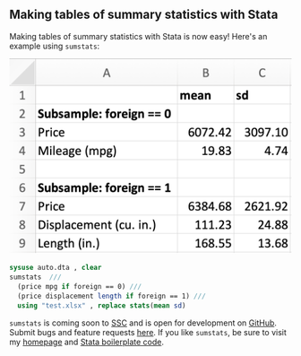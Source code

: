 ## Making tables of summary statistics with Stata

Making tables of summary statistics with Stata is now easy! Here's an example using `sumstats`:

![Making tables of summary statistics with Stata](/img/sumstats.png)

```stata
sysuse auto.dta , clear
sumstats  ///
  (price mpg if foreign == 0) ///
  (price displacement length if foreign == 1) ///
  using "test.xlsx" , replace stats(mean sd)
```

`sumstats` is coming soon to [SSC](https://ideas.repec.org/) and is open for development on [GitHub](https://github.com/bbdaniels/sumstats). Submit bugs and feature requests [here](https://github.com/bbdaniels/sumstats/issues). If you like `sumstats`, be sure to visit my [homepage](http://bbdaniels.github.io) and [Stata boilerplate code](https://gist.github.com/bbdaniels/a3c9f9416f1d16d6f3c6e8cf371f1d89).
